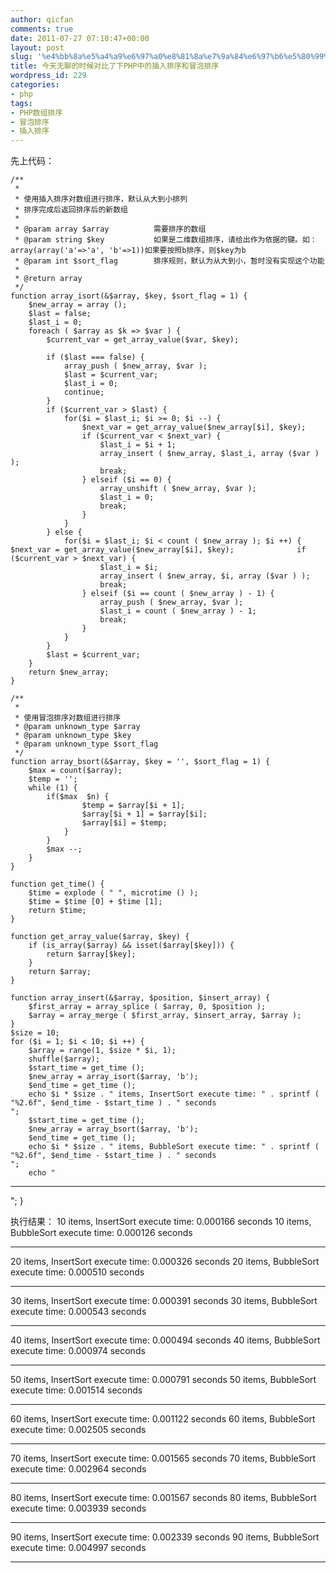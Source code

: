 ```yaml
---
author: qicfan
comments: true
date: 2011-07-27 07:10:47+00:00
layout: post
slug: '%e4%bb%8a%e5%a4%a9%e6%97%a0%e8%81%8a%e7%9a%84%e6%97%b6%e5%80%99%e5%af%b9%e6%af%94%e4%ba%86%e4%b8%8bphp%e4%b8%ad%e7%9a%84%e6%8f%92%e5%85%a5%e6%8e%92%e5%ba%8f%e5%92%8c%e5%86%92%e6%b3%a1%e6%8e%92'
title: 今天无聊的时候对比了下PHP中的插入排序和冒泡排序
wordpress_id: 229
categories:
- php
tags:
- PHP数组排序
- 冒泡排序
- 插入排序
---
```


先上代码：

    
    /**
     *
     * 使用插入排序对数组进行排序，默认从大到小排列
     * 排序完成后返回排序后的新数组
     *
     * @param array $array			需要排序的数组
     * @param string $key			如果是二维数组排序，请给出作为依据的键。如：array(array('a'=>'a', 'b'=>1))如果要按照b排序，则$key为b
     * @param int $sort_flag		排序规则，默认为从大到小，暂时没有实现这个功能
     *
     * @return array
     */
    function array_isort(&$array, $key, $sort_flag = 1) {
    	$new_array = array ();
    	$last = false;
    	$last_i = 0;
    	foreach ( $array as $k => $var ) {
    		$current_var = get_array_value($var, $key);
    
    		if ($last === false) {
    			array_push ( $new_array, $var );
    			$last = $current_var;
    			$last_i = 0;
    			continue;
    		}
    		if ($current_var > $last) {
    			for($i = $last_i; $i >= 0; $i --) {
    				$next_var = get_array_value($new_array[$i], $key);
    				if ($current_var < $next_var) {
    					$last_i = $i + 1;
    					array_insert ( $new_array, $last_i, array ($var ) );
    					break;
    				} elseif ($i == 0) {
    					array_unshift ( $new_array, $var );
    					$last_i = 0;
    					break;
    				}
    			}
    		} else {
    			for($i = $last_i; $i < count ( $new_array ); $i ++) { 				$next_var = get_array_value($new_array[$i], $key); 				if ($current_var > $next_var) {
    					$last_i = $i;
    					array_insert ( $new_array, $i, array ($var ) );
    					break;
    				} elseif ($i == count ( $new_array ) - 1) {
    					array_push ( $new_array, $var );
    					$last_i = count ( $new_array ) - 1;
    					break;
    				}
    			}
    		}
    		$last = $current_var;
    	}
    	return $new_array;
    }
    
    /**
     *
     * 使用冒泡排序对数组进行排序
     * @param unknown_type $array
     * @param unknown_type $key
     * @param unknown_type $sort_flag
     */
    function array_bsort(&$array, $key = '', $sort_flag = 1) {
    	$max = count($array);
    	$temp = '';
    	while (1) {
    		if($max  $n) {
    				$temp = $array[$i + 1];
    				$array[$i + 1] = $array[$i];
    				$array[$i] = $temp;
    			}
    		}
    		$max --;
    	}
    }
    
    function get_time() {
    	$time = explode ( " ", microtime () );
    	$time = $time [0] + $time [1];
    	return $time;
    }
    
    function get_array_value($array, $key) {
    	if (is_array($array) && isset($array[$key])) {
    		return $array[$key];
    	}
    	return $array;
    }
    
    function array_insert(&$array, $position, $insert_array) {
    	$first_array = array_splice ( $array, 0, $position );
    	$array = array_merge ( $first_array, $insert_array, $array );
    }
    $size = 10;
    for ($i = 1; $i < 10; $i ++) {
    	$array = range(1, $size * $i, 1);
    	shuffle($array);
    	$start_time = get_time ();
    	$new_array = array_isort($array, 'b');
    	$end_time = get_time ();
    	echo $i * $size . " items, InsertSort execute time: " . sprintf ( "%2.6f", $end_time - $start_time ) . " seconds
    ";
    	$start_time = get_time ();
    	$new_array = array_bsort($array, 'b');
    	$end_time = get_time ();
    	echo $i * $size . " items, BubbleSort execute time: " . sprintf ( "%2.6f", $end_time - $start_time ) . " seconds
    ";
    	echo "





* * *



"; }

执行结果：
10 items, InsertSort execute time: 0.000166 seconds
10 items, BubbleSort execute time: 0.000126 seconds



* * *



20 items, InsertSort execute time: 0.000326 seconds
20 items, BubbleSort execute time: 0.000510 seconds



* * *



30 items, InsertSort execute time: 0.000391 seconds
30 items, BubbleSort execute time: 0.000543 seconds



* * *



40 items, InsertSort execute time: 0.000494 seconds
40 items, BubbleSort execute time: 0.000974 seconds



* * *



50 items, InsertSort execute time: 0.000791 seconds
50 items, BubbleSort execute time: 0.001514 seconds



* * *



60 items, InsertSort execute time: 0.001122 seconds
60 items, BubbleSort execute time: 0.002505 seconds



* * *



70 items, InsertSort execute time: 0.001565 seconds
70 items, BubbleSort execute time: 0.002964 seconds



* * *



80 items, InsertSort execute time: 0.001567 seconds
80 items, BubbleSort execute time: 0.003939 seconds



* * *



90 items, InsertSort execute time: 0.002339 seconds
90 items, BubbleSort execute time: 0.004997 seconds



* * *




